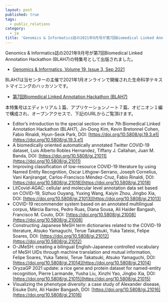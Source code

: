 ```yaml
---
layout: post
published: true
tags:
  - public_relations
category:
  - ja
title: 'Genomics & Informatics誌の2021年9月号が第7回Biomedical Linked Annotation Hackathon (BLAH7)の特集号として出版されました'
---
```

Genomics & Informatics誌の2021年9月号が第7回Biomedical Linked Annotation Hackathon (BLAH7)の特集号として出版されました。
- [Genomics & Informatics, Volume 19, Issue 3, Sep 2021](https://genominfo.org/current/index.php?vol=19&no=3)

BLAH7は当センターの主催で2021年1月オンラインで開催された生命科学テキストマイニングのハッカソンです。
- [第7回Biomedical Linked Annotation Hackathon (BLAH7)](https://blah7.linkedannotation.org)
 
本特集号はエディトリアル１篇、アプリケーションノート７篇、オピニオン１編で構成され、オープンアクセスで、下記のURLからご覧頂けます。
- Editor’s introduction to the special section on the 7th Biomedical Linked Annotation Hackathon (BLAH7), Jin-Dong Kim, Kevin Bretonnel Cohen, Fabio Rinaldi, Hyun-Seok Park, DOI: [https://doi.org/10.5808/gi.19.3.e1](https://doi.org/10.5808/gi.19.3.e1)
- A biomedically oriented automatically annotated Twitter COVID-19 dataset, Luis Alberto Robles Hernandez, Tiffany J. Callahan, Juan M. Banda, DOI: [https://doi.org/10.5808/gi.21011](https://doi.org/10.5808/gi.21011)
- Improving classification of low-resource COVID-19 literature by using Named Entity Recognition, Oscar Lithgow-Serrano, Joseph Cornelius, Vani Kanjirangat, Carlos-Francisco Méndez-Cruz, Fabio Rinaldi, DOI: [https://doi.org/10.5808/gi.21018](https://doi.org/10.5808/gi.21018)
- LitCovid-AGAC: cellular and molecular level annotation data set based on COVID-19, Sizhuo Ouyang, Yuxing Wang, Kaiyin Zhou, Jingbo Xia, DOI: [https://doi.org/10.5808/gi.21013](https://doi.org/10.5808/gi.21013)
- COVID-19 recommender system based on an annotated multilingual corpus, Márcia Barros, Pedro Ruas, Diana Sousa, Ali Haider Bangash, Francisco M. Couto, DOI: [https://doi.org/10.5808/gi.21008](https://doi.org/10.5808/gi.21008)
- Constructing Japanese MeSH term dictionaries related to the COVID-19 literature, Atsuko Yamaguchi, Terue Takatsuki, Yuka Tateisi, Felipe Soares, DOI: [https://doi.org/10.5808/gi.21012](https://doi.org/10.5808/gi.21012)
- O-JMeSH: creating a bilingual English-Japanese controlled vocabulary of MeSH UIDs through machine translation and mutual information, Felipe Soares, Yuka Tateisi, Terue Takatsuki, Atsuko Yamaguchi, DOI: [https://doi.org/10.5808/gi.21014](https://doi.org/10.5808/gi.21014)
- OryzaGP 2021 update: a rice gene and protein dataset for named-entity recognition, Pierre Larmande, Yusha Liu, Xinzhi Yao, Jingbo Xia, DOI: [https://doi.org/10.5808/gi.21015](https://doi.org/10.5808/gi.21015)
- Visualizing the phenotype diversity: a case study of Alexander disease, Eisuke Dohi, Ali Haider Bangash, DOI: [https://doi.org/10.5808/gi.21016](https://doi.org/10.5808/gi.21016)
